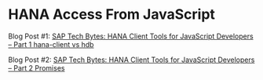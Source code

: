 # HANA Access From JavaScript

Blog Post #1: [SAP Tech Bytes: HANA Client Tools for JavaScript Developers – Part 1 hana-client vs hdb](https://blogs.sap.com/2022/04/04/sap-tech-bytes-hana-client-tools-for-javascript-developers-part-1-hana-client-vs-hdb/)

Blog Post #2: [SAP Tech Bytes: HANA Client Tools for JavaScript Developers – Part 2 Promises](https://blogs.sap.com/2022/04/05/sap-tech-bytes-hana-client-tools-for-javascript-developers-part-2-promises/)